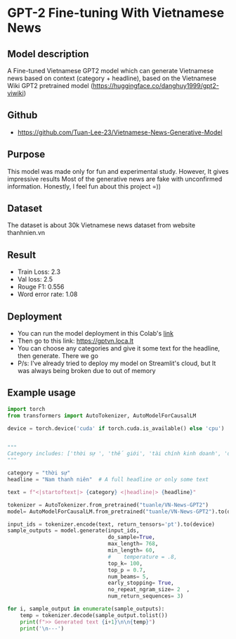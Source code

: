 # GPT-2 Fine-tuning With Vietnamese News
## Model description
A Fine-tuned Vietnamese GPT2 model which can generate Vietnamese news based on context (category + headline), based on the Vietnamese Wiki GPT2 pretrained model (https://huggingface.co/danghuy1999/gpt2-viwiki)

## Github
- https://github.com/Tuan-Lee-23/Vietnamese-News-Generative-Model

## Purpose
This model was made only for fun and experimental study. However, It gives impressive results
Most of the generative news are fake with unconfirmed information. Honestly, I feel fun about this project =))

## Dataset
The dataset is about 30k Vietnamese news dataset from website thanhnien.vn

## Result  
- Train Loss: 2.3
- Val loss: 2.5
- Rouge F1: 0.556
- Word error rate: 1.08

## Deployment
- You can run the model deployment in this Colab's [link](https://colab.research.google.com/drive/1ITnYPnngd_aqkFB2A5IhzSsX4jQSPOR1?usp=sharing)
- Then go to this link: https://gptvn.loca.lt
- You can choose any categories and give it some text for the headline, then generate. There we go
- P/s: I've already tried to deploy my model on Streamlit's cloud, but It was always being broken due to out of memory


## Example usage
```python
import torch
from transformers import AutoTokenizer, AutoModelForCausalLM

device = torch.device('cuda' if torch.cuda.is_available() else 'cpu')


"""
Category includes: ['thời sự ', 'thế giới', 'tài chính kinh doanh', 'đời sống', 'văn hoá', 'giải trí', 'giới trẻ', 'giáo dục','công nghệ', 'sức khoẻ']
"""

category = "thời sự"
headline = "Nam thanh niên"  # A full headline or only some text

text = f"<|startoftext|> {category} <|headline|> {headline}"

tokenizer = AutoTokenizer.from_pretrained("tuanle/VN-News-GPT2")
model= AutoModelForCausalLM.from_pretrained("tuanle/VN-News-GPT2").to(device)

input_ids = tokenizer.encode(text, return_tensors='pt').to(device)
sample_outputs = model.generate(input_ids,
                                do_sample=True,
                                max_length= 768,
                                min_length= 60,
                                #    temperature = .8,
                                top_k= 100,
                                top_p = 0.7,
                                num_beams= 5,
                                early_stopping= True,
                                no_repeat_ngram_size= 2  ,
                                num_return_sequences= 3)

for i, sample_output in enumerate(sample_outputs):
    temp = tokenizer.decode(sample_output.tolist())
    print(f">> Generated text {i+1}\n\n{temp}")
    print('\n---')
```
